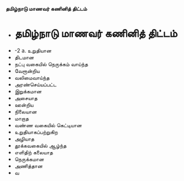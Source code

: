 **தமிழ்நாடு மாணவர் கணினித் திட்டம்**
- # தமிழ்நாடு மாணவர் கணினித் திட்டம்
- -2 a. உறுதியான
- திடமான
- நட்பு வகையில் நெருக்கம் வாய்ந்த
- வேரூன்றிய
- வலிமைவாய்ந்த
-  அரண்செய்யப்பட்ட
- இறுக்கமான
- அசையாத
- ஊன்றிய
- நிலையான
- மாறாத
- வண்ண வகையில் கெட்டியான
- உறுதியாகப்பற்றுகிற
- அழியாத
- தூக்கவகையில் ஆழ்ந்த
- எளிதிற் கலையாத
- நெருக்கமான
- அணித்தான
- வ

